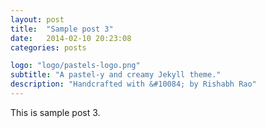 ```yaml
---
layout: post
title:  "Sample post 3"
date:   2014-02-10 20:23:08
categories: posts

logo: "logo/pastels-logo.png"
subtitle: "A pastel-y and creamy Jekyll theme."
description: "Handcrafted with &#10084; by Rishabh Rao"
---
```


This is sample post 3.
